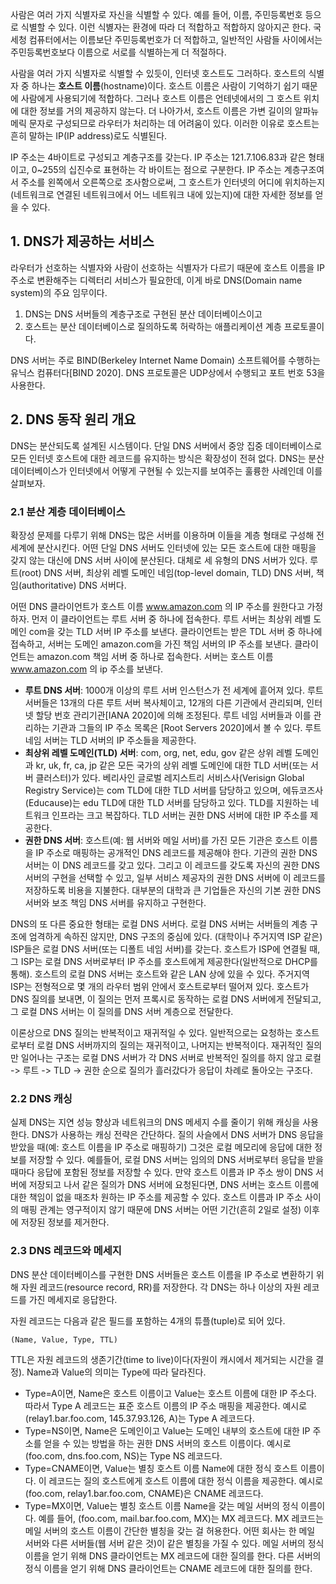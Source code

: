 사람은 여러 가지 식별자로 자신을 식별할 수 있다. 예를 들어, 이름, 주민등록번호 등으로 식별할 수 있다. 이런 식볋자는 환경에 따라 더 적합하고 적합하지 않아지곤 한다. 국세청 컴퓨터에서는 이름보단 주민등록번호가 더 적합하고, 일반적인 사람들 사이에서는 주민등록번호보다 이름으로 서로를 식별하는게 더 적절하다. 

사람을 여러 가지 식별자로 식별할 수 있듯이, 인터넷 호스트도 그러하다. 호스트의 식별자 중 하나는 **호스트 이름**(hostname)이다. 호스트 이름은 사람이 기억하기 쉽기 때문에 사람에게 사용되기에 적합하다. 그러나 호스트 이름은 언테넷에서의 그 호스트 위치에 대한 정보를 거의 제공하지 않는다. 더 나아가서, 호스트 이름은 가변 길이의 알파뉴메릭 문자로 구성되므로 라우터가 처리하는 데 어려움이 있다. 이러한 이유로 호스트는 흔히 말하는 IP(IP address)로도 식별된다.

IP 주소는 4바이트로 구성되고 계층구조를 갖는다. IP 주소는 121.7.106.83과 같은 형태이고, 0~255의 십진수로 표현하는 각 바이트는 점으로 구분한다. IP 주소는 계층구조여서 주소를 왼쪽에서 오른쪽으로 조사함으로써, 그 호스트가 인터넷의 어디에 위치하는지(네트워크로 연결된 네트워크에서 어느 네트워크 내에 있는지)에 대한 자세한 정보를 얻을 수 있다. 

## 1. DNS가 제공하는 서비스

라우터가 선호하는 식별자와 사람이 선호하는 식별자가 다르기 때문에 호스트 이름을 IP 주소로 변환해주는 디렉터리 서비스가 필요한데, 이게 바로 DNS(Domain name system)의 주요 임무이다. 

1. DNS는 DNS 서버들의 계층구조로 구현된 분산 데이터베이스이고
2. 호스트는 분산 데이터베이스로 질의하도록 허락하는 애플리케이션 계층 프로토콜이다.

DNS 서버는 주로 BIND(Berkeley Internet Name Domain) 소프트웨어를 수행하는 유닉스 컴퓨터다[BIND 2020]. DNS 프로토콜은 UDP상에서 수행되고 포트 번호 53을 사용한다.

## 2. DNS 동작 원리 개요

DNS는 분산되도록 설계된 시스템이다. 단일 DNS 서버에서 중앙 집중 데이터베이스로 모든 인터넷 호스트에 대한 레코드를 유지하는 방식은 확장성이 전혀 없다. DNS는 분산 데이터베이스가 인터넷에서 어떻게 구현될 수 있는지를 보여주는 훌륭한 사례인데 이를 살펴보자.

### 2.1 분산 계층 데이터베이스

확장성 문제를 다루기 위해 DNS는 많은 서버를 이용하며 이들을 계층 형태로 구성해 전 세계에 분산시킨다. 어떤 단일 DNS 서버도 인터넷에 있는 모든 호스트에 대한 매핑을 갖지 않는 대신에 DNS 서버 사이에 분산된다. 대체로 세 유형의 DNS 서버가 있다. 루트(root) DNS 서버, 최상위 레벨 도메인 네임(top-level domain, TLD) DNS 서버, 책임(authoritative) DNS 서버다. 

어떤 DNS 클라이언트가 호스트 이름 www.amazon.com 의 IP 주소를 원한다고 가정하자. 먼저 이 클라이언트는 루트 서버 중 하나에 접속한다. 루트 서버는 최상위 레벨 도메인 com을 갖는 TLD 서버 IP 주소를 보낸다. 클라이언트는 받은 TDL 서버 중 하나에 접속하고, 서버는 도메인 amazon.com을 가진 책임 서버의 IP 주소를 보낸다. 클라이언트는 amazon.com 책임 서버 중 하나로 접속한다. 서버는 호스트 이름 www.amazon.com 의 ip 주소를 보낸다. 

- **루트 DNS 서버**: 1000개 이상의 루트 서버 인스턴스가 전 세계에 흩어져 있다. 루트 서버들은 13개의 다른 루트 서버 복사체이고, 12개의 다른 기관에서 관리되며, 인터넷 할당 번호 관리기관[IANA 2020]에 의해 조정된다. 루트 네임 서버들과 이를 관리하는 기관과 그들의 IP 주소 목록은 [Root Servers 2020]에서 볼 수 있다. 루트 네임 서버는 TLD 서버의 IP 주소들을 제공한다.
- **최상위 레벨 도메인(TLD) 서버**: com, org, net, edu, gov 같은 상위 레벨 도메인과 kr, uk, fr, ca, jp 같은 모든 국가의 상위 레벨 도메인에 대한 TLD 서버(또는 서버 클러스터)가 있다. 베리사인 글로벌 레지스트리 서비스사(Verisign Global Registry Service)는 com TLD에 대한 TLD 서버를 담당하고 있으며, 에듀코즈사(Educause)는 edu TLD에 대한 TLD 서버를 담당하고 있다. TLD를 지원하는 네트워크 인프라는 크고 복잡하다. TLD 서버는 권한 DNS 서버에 대한 IP 주소를 제공한다.
- **권한 DNS 서버**: 호스트(예: 웹 서버와 메일 서버)를 가진 모든 기관은 호스트 이름을 IP 주소로 매핑하는 공개적인 DNS 레코드를 제공해야 한다. 기관의 권한 DNS 서버는 이 DNS 레코드를 갖고 있다. 그리고 이 레코드를 갖도록 자신의 권한 DNS 서버의 구현을 선택할 수 있고, 일부 서비스 제공자의 권한 DNS 서버에 이 레코드를 저장하도록 비용을 지불한다. 대부분의 대학과 큰 기업들은 자신의 기본 권한 DNS 서버와 보조 책임 DNS 서버를 유지하고 구현한다.

DNS의 또 다른 중요한 형태는 로컬 DNS 서버다. 로컬 DNS 서버는 서버들의 계층 구조에 엄격하게 속하진 않지만, DNS 구조의 중심에 있다. (대학이나 주거지역 ISP 같은) ISP들은 로컬 DNS 서버(또는 디폴트 네임 서버)를 갖는다. 호스트가 ISP에 연결될 때, 그 ISP는 로컬 DNS 서버로부터 IP 주소를 호스트에게 제공한다(일반적으로 DHCP를 통해). 호스트의 로컬 DNS 서버는 호스트와 같은 LAN 상에 있을 수 있다. 주거지역 ISP는 전형적으로 몇 개의 라우터 범위 안에서 호스트로부터 떨어져 있다. 호스트가 DNS 질의를 보내면, 이 질의는 먼저 프록시로 동작하는 로컬 DNS 서버에게 전달되고, 그 로컬 DNS 서버는 이 질의를 DNS 서버 계층으로 전달한다. 

이론상으로 DNS 질의는 반복적이고 재귀적일 수 있다. 일반적으로는 요청하는 호스트로부터 로컬 DNS 서버까지의 질의는 재귀적이고, 나머지는 반복적이다. 재귀적인 질의만 일어나는 구조는 로컬 DNS 서버가 각 DNS 서버로 반복적인 질의를 하지 않고 로컬 -> 루트 -> TLD -> 권한 순으로 질의가 흘러갔다가 응답이 차례로 돌아오는 구조다.

### 2.2 DNS 캐싱

실제 DNS는 지연 성능 향상과 네트워크의 DNS 메세지 수를 줄이기 위해 캐싱을 사용한다. DNS가 사용하는 캐싱 전략은 간단하다. 질의 사슬에서 DNS 서버가 DNS 응답을 받았을 때(예: 호스트 이름을 IP 주소로 매핑하기) 그것은 로컬 메모리에 응답에 대한 정보를 저장할 수 있다. 예를들어, 로컬 DNS 서버는 임의의 DNS 서버로부터 응답을 받을 때마다 응답에 포함된 정보를 저장할 수 있다. 만약 호스트 이름과 IP 주소 쌍이 DNS 서버에 저장되고 나서 같은 질의가 DNS 서버에 요청된다면, DNS 서버는 호스트 이름에 대한 책임이 없을 때조차 원하는 IP 주소를 제공할 수 있다. 호스트 이름과 IP 주소 사이의 매핑 관계는 영구적이지 않기 때문에 DNS 서버는 어떤 기간(흔히 2일로 설정) 이후에 저장된 정보를 제거한다. 

### 2.3 DNS 레코드와 메세지

DNS 분산 데이터베이스를 구현한 DNS 서버들은 호스트 이름을 IP 주소로 변환하기 위해 자원 레코드(resource record, RR)를 저장한다. 각 DNS는 하나 이상의 자원 레코드를 가진 메세지로 응답한다. 

자원 레코드는 다음과 같은 필드를 포함하는 4개의 튜플(tuple)로 되어 있다.

```
(Name, Value, Type, TTL)
```

TTL은 자원 레코드의 생존기간(time to live)이다(자원이 캐시에서 제거되는 시간을 결정). Name과 Value의 의미는 Type에 따라 달라진다.

- Type=A이면, Name은 호스트 이름이고 Value는 호스트 이름에 대한 IP 주소다. 따라서 Type A 레코드는 표준 호스트 이름의 IP 주소 매핑을 제공한다. 예시로 (relay1.bar.foo.com, 145.37.93.126, A)는 Type A 레코드다.
- Type=NS이면, Name은 도메인이고 Value는 도메인 내부의 호스트에 대한 IP 주소를 얻을 수 있는 방법을 하는 권한 DNS 서버의 호스트 이름이다. 예시로 (foo.com, dns.foo.com, NS)는 Type NS 레코드다.
- Type=CNAME이면, Value는 별칭 호스트 이름 Name에 대한 정식 호스트 이름이다. 이 레코드는 질의 호스트에게 호스트 이름에 대한 정식 이름을 제공한다. 예시로 (foo.com, relay1.bar.foo.com, CNAME)은 CNAME 레코드다.
- Type=MX이면, Value는 별칭 호스트 이름 Name을 갖는 메일 서버의 정식 이름이다. 예를 들어, (foo.com, mail.bar.foo.com, MX)는 MX 레코드다. MX 레코드는 메일 서버의 호스트 이름이 간단한 별칭을 갖는 걸 허용한다. 어떤 회사는 한 메일 서버와 다른 서버들(웹 서버 같은 것)이 같은 별칭을 가질 수 있다. 메일 서버의 정식 이름을 얻기 위해 DNS 클라이언트는 MX 레코드에 대한 질의를 한다. 다른 서버의 정식 이름을 얻기 위해 DNS 클라이언트는 CNAME 레코드에 대한 질의를 한다.
